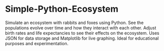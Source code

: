 # Simple-Python-Ecosystem
Simulate an ecosystem with rabbits and foxes using Python. See the populations evolve over time and how they interact with each other. Adjust birth rates and life expectancies to see their effects on the ecosystem. Uses JSON for data storage and Matplotlib for live graphing. Ideal for educational purposes and experimentation.
